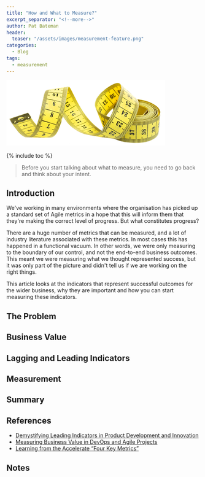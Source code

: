 ```yaml
---
title: "How and What to Measure?"
excerpt_separator: "<!--more-->"
author: Pat Bateman
header:
  teaser: "/assets/images/measurement-feature.png"
categories:
  - Blog
tags:
  - measurement
---
```


![](/assets/images/measurement-feature.png)


{% include toc %}

> Before you start talking about what to measure, you need to go back and think about your intent.

## Introduction

We've working in many environments where the organisation has picked up a standard set of Agile metrics in a hope that
this will inform them that they're making the correct level of progress. But what constitutes progress? 

There are a huge number of metrics that can be measured, and a lot of industry literature associated with these metrics.
In most cases this has happened in a  functional vacuum. In other words, we were only measuring to the boundary of our
control, and not the end-to-end business outcomes. This meant we were measuring what we thought represented success, but
it was only part of the picture and didn't tell us if we are working on the right things.

This article looks at the indicators that represent successful outcomes for the wider business, why they are important
and how you can start measuring these indicators.

## The Problem

## Business Value

## Lagging and Leading Indicators

## Measurement

## Summary

## References

* [Demystifying Leading Indicators in Product Development and Innovation](https://www.scaledagile.com/blog/demystifying-leading-indicators-in-product-development-and-innovation/)
* [Measuring Business Value in DevOps and Agile Projects](https://www.linkedin.com/pulse/measuring-business-value-devops-agile-projects-andre-kaminski/)
* [Learning from the Accelerate “Four Key Metrics”](https://medium.com/ingeniouslysimple/learning-from-the-accelerate-four-key-metrics-91725675e30a)

## Notes

